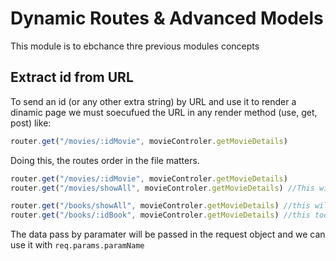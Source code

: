 # Dynamic Routes & Advanced Models
This module is to ebchance thre previous modules concepts

## Extract id from URL
To send an id (or any other extra string) by URL and use it to render a dinamic page we must soecufued the URL in any render method (use, get, post) like:
``` javascript
router.get("/movies/:idMovie", movieControler.getMovieDetails)
```
Doing this, the routes order in the file matters.

``` javascript
router.get("/movies/:idMovie", movieControler.getMovieDetails)
router.get("/movies/showAll", movieControler.getMovieDetails) //This will never be render

router.get("/books/showAll", movieControler.getMovieDetails) //this will be render
router.get("/books/:idBook", movieControler.getMovieDetails) //this too
```

The data pass by paramater will be passed in the request object and we can use it with ```req.params.paramName```